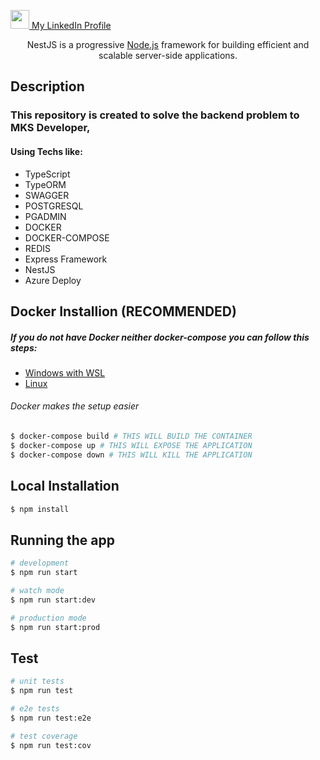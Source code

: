<p align="left">
  <a href="https://www.linkedin.com/in/rafaelnwitt/" target="blank"><img src="https://cdns.iconmonstr.com/wp-content/releases/preview/2012/240/iconmonstr-linkedin-3.png" width="30"/>  My LinkedIn Profile</a>
</p>

  <p align="center">NestJS is a progressive <a href="http://nodejs.org" target="_blank">Node.js</a> framework for building efficient and scalable server-side applications.</p>

## Description

### This repository is created to solve the backend problem to MKS Developer,
#### Using Techs like:

 - TypeScript
 - TypeORM
 - SWAGGER
- POSTGRESQL
- PGADMIN
- DOCKER
- DOCKER-COMPOSE
- REDIS
- Express Framework
- NestJS
- Azure Deploy

## Docker Installion (RECOMMENDED)
##### If you do not have Docker neither docker-compose you can follow this steps:
- [Windows with WSL](https://docs.docker.com/desktop/windows/wsl/)
- [Linux](https://docs.docker.com/compose/install/#compose-prerequisites)
###### Docker makes the setup easier

```bash
$ docker-compose build # THIS WILL BUILD THE CONTAINER
$ docker-compose up # THIS WILL EXPOSE THE APPLICATION 
$ docker-compose down # THIS WILL KILL THE APPLICATION
```

## Local Installation

```bash
$ npm install
```

## Running the app

```bash
# development
$ npm run start

# watch mode
$ npm run start:dev

# production mode
$ npm run start:prod
```

## Test

```bash
# unit tests
$ npm run test

# e2e tests
$ npm run test:e2e

# test coverage
$ npm run test:cov
```
